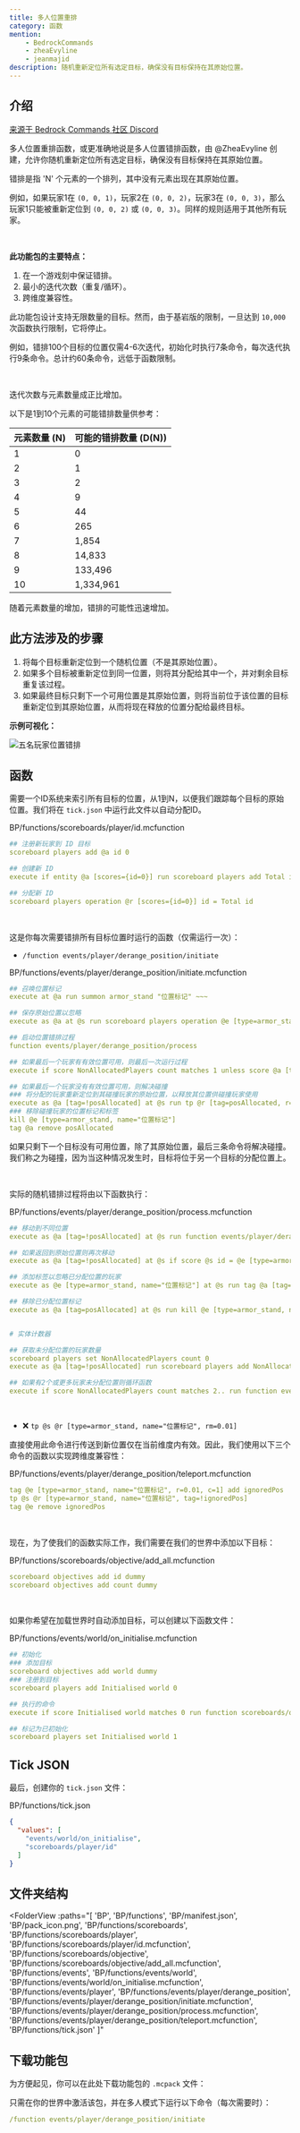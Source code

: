 ```yaml
---
title: 多人位置重排
category: 函数
mention:
    - BedrockCommands
    - zheaEvyline
    - jeanmajid
description: 随机重新定位所有选定目标，确保没有目标保持在其原始位置。
---
```


## 介绍

[来源于 Bedrock Commands 社区 Discord](https://discord.gg/SYstTYx5G5)

多人位置重排函数，或更准确地说是多人位置错排函数，由 @ZheaEvyline 创建，允许你随机重新定位所有选定目标，确保没有目标保持在其原始位置。

错排是指 'N' 个元素的一个排列，其中没有元素出现在其原始位置。

例如，如果玩家1在 `(0, 0, 1)`，玩家2在 `(0, 0, 2)`，玩家3在 `(0, 0, 3)`，那么玩家1只能被重新定位到 `(0, 0, 2)` 或 `(0, 0, 3)`。同样的规则适用于其他所有玩家。

<br>

**此功能包的主要特点：**

1. 在一个游戏刻中保证错排。
2. 最小的迭代次数（重复/循环）。
3. 跨维度兼容性。

此功能包设计支持无限数量的目标。然而，由于基岩版的限制，一旦达到 `10,000` 次函数执行限制，它将停止。

例如，错排100个目标的位置仅需4-6次迭代，初始化时执行7条命令，每次迭代执行9条命令。总计约60条命令，远低于函数限制。

<br>

迭代次数与元素数量成正比增加。

以下是1到10个元素的可能错排数量供参考：

| 元素数量 (N) | 可能的错排数量 (D(N)) |
|--------------|-------------------------|
| 1            | 0                       |
| 2            | 1                       |
| 3            | 2                       |
| 4            | 9                       |
| 5            | 44                      |
| 6            | 265                     |
| 7            | 1,854                   |
| 8            | 14,833                  |
| 9            | 133,496                 |
| 10           | 1,334,961               |

随着元素数量的增加，错排的可能性迅速增加。

## 此方法涉及的步骤

1. 将每个目标重新定位到一个随机位置（不是其原始位置）。
2. 如果多个目标被重新定位到同一位置，则将其分配给其中一个，并对剩余目标重复该过程。
3. 如果最终目标只剩下一个可用位置是其原始位置，则将当前位于该位置的目标重新定位到其原始位置，从而将现在释放的位置分配给最终目标。

**示例可视化：**

![五名玩家位置错排]( /assets/images/commands/rearrange-positions/MPDVisualRep.gif)

## 函数

需要一个ID系统来索引所有目标的位置，从1到N，以便我们跟踪每个目标的原始位置。我们将在 `tick.json` 中运行此文件以自动分配ID。

<CodeHeader>BP/functions/scoreboards/player/id.mcfunction</CodeHeader>

```yaml
## 注册新玩家到 ID 目标
scoreboard players add @a id 0

## 创建新 ID
execute if entity @a [scores={id=0}] run scoreboard players add Total id 1

## 分配新 ID
scoreboard players operation @r [scores={id=0}] id = Total id
```

<br>

这是你每次需要错排所有目标位置时运行的函数（仅需运行一次）：

- `/function events/player/derange_position/initiate`

<CodeHeader>BP/functions/events/player/derange_position/initiate.mcfunction</CodeHeader>

```yaml
## 召唤位置标记
execute at @a run summon armor_stand "位置标记" ~~~

## 保存原始位置以忽略
execute as @a at @s run scoreboard players operation @e [type=armor_stand, name="位置标记", r=0.01, c=1] id = @s id

## 启动位置错排过程
function events/player/derange_position/process

## 如果最后一个玩家有有效位置可用，则最后一次运行过程
execute if score NonAllocatedPlayers count matches 1 unless score @a [tag=!posAllocated, c=1] id = @e [type=armor_stand, name="位置标记", c=1] id run function events/player/derange_position/process

## 如果最后一个玩家没有有效位置可用，则解决碰撞
### 将分配的玩家重新定位到其碰撞玩家的原始位置，以释放其位置供碰撞玩家使用
execute as @a [tag=!posAllocated] at @s run tp @r [tag=posAllocated, r=0.01] @e [type=armor_stand, name="位置标记", c=1]
### 移除碰撞玩家的位置标记和标签
kill @e [type=armor_stand, name="位置标记"]
tag @a remove posAllocated
```

如果只剩下一个目标没有可用位置，除了其原始位置，最后三条命令将解决碰撞。我们称之为碰撞，因为当这种情况发生时，目标将位于另一个目标的分配位置上。

<br>

实际的随机错排过程将由以下函数执行：

<CodeHeader>BP/functions/events/player/derange_position/process.mcfunction</CodeHeader>

```yaml
## 移动到不同位置
execute as @a [tag=!posAllocated] at @s run function events/player/derange_position/teleport

## 如果返回到原始位置则再次移动
execute as @a [tag=!posAllocated] at @s if score @s id = @e [type=armor_stand, name="位置标记", r=0.01, c=1] id run function events/player/derange_position/teleport

## 添加标签以忽略已分配位置的玩家
execute as @e [type=armor_stand, name="位置标记"] at @s run tag @a [tag=!posAllocated, r=0.01, c=1] add posAllocated

## 移除已分配位置标记
execute as @a [tag=posAllocated] at @s run kill @e [type=armor_stand, name="位置标记", r=0.01, c=1]


# 实体计数器

## 获取未分配位置的玩家数量
scoreboard players set NonAllocatedPlayers count 0
execute as @a [tag=!posAllocated] run scoreboard players add NonAllocatedPlayers count 1

## 如果有2个或更多玩家未分配位置则循环函数
execute if score NonAllocatedPlayers count matches 2.. run function events/player/derange_position/process
```

<br>

-   ❌️ `tp @s @r [type=armor_stand, name="位置标记", rm=0.01]`

直接使用此命令进行传送到新位置仅在当前维度内有效。因此，我们使用以下三个命令的函数以实现跨维度兼容性：

<CodeHeader>BP/functions/events/player/derange_position/teleport.mcfunction</CodeHeader>

```yaml
tag @e [type=armor_stand, name="位置标记", r=0.01, c=1] add ignoredPos
tp @s @r [type=armor_stand, name="位置标记", tag=!ignoredPos]
tag @e remove ignoredPos
```

<br>

现在，为了使我们的函数实际工作，我们需要在我们的世界中添加以下目标：

<CodeHeader>BP/functions/scoreboards/objective/add_all.mcfunction</CodeHeader>

```yaml
scoreboard objectives add id dummy
scoreboard objectives add count dummy
```

<br>

如果你希望在加载世界时自动添加目标，可以创建以下函数文件：

<CodeHeader>BP/functions/events/world/on_initialise.mcfunction</CodeHeader>

```yaml
## 初始化
### 添加目标
scoreboard objectives add world dummy
### 注册到目标
scoreboard players add Initialised world 0

## 执行的命令
execute if score Initialised world matches 0 run function scoreboards/objective/add_all

## 标记为已初始化
scoreboard players set Initialised world 1
```

## Tick JSON

最后，创建你的 `tick.json` 文件：

<CodeHeader>BP/functions/tick.json</CodeHeader>

```json
{
  "values": [
    "events/world/on_initialise",
    "scoreboards/player/id"
  ]
}
```

## 文件夹结构

<FolderView
	:paths="[
    'BP',
    'BP/functions',
    'BP/manifest.json',
    'BP/pack_icon.png',
    'BP/functions/scoreboards',
    'BP/functions/scoreboards/player',
    'BP/functions/scoreboards/player/id.mcfunction',
    'BP/functions/scoreboards/objective',
    'BP/functions/scoreboards/objective/add_all.mcfunction',
    'BP/functions/events',
    'BP/functions/events/world',
    'BP/functions/events/world/on_initialise.mcfunction',
    'BP/functions/events/player',
    'BP/functions/events/player/derange_position',
    'BP/functions/events/player/derange_position/initiate.mcfunction',
    'BP/functions/events/player/derange_position/process.mcfunction',
    'BP/functions/events/player/derange_position/teleport.mcfunction',
    'BP/functions/tick.json'
]"
></FolderView>

## 下载功能包

为方便起见，你可以在此处下载功能包的 `.mcpack` 文件：

<Card image="../assets/images/commands/BClogo.png" title="下载" link="https://github.com/BedrockCommands/developer-packs/releases/download/mpd/Multiplayer_Position_Derangement.FP.mcpack">

</Card>

只需在你的世界中激活该包，并在多人模式下运行以下命令（每次需要时）：

```yaml
/function events/player/derange_position/initiate
```